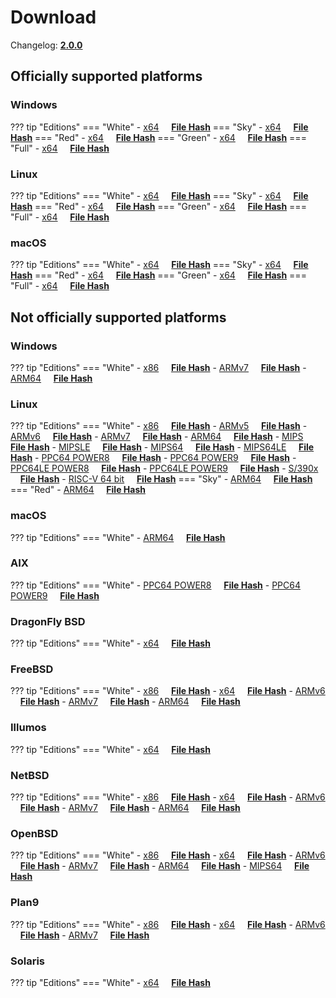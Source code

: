 # Download

Changelog: [**2.0.0**](../Changelog.md#200-_-september-15-2021)

## Officially supported platforms

### Windows

??? tip "Editions"
    === "White"
        - [x64](../../dl/2.0.0/white/windows/dixer_amd64.exe) &nbsp;&nbsp;&nbsp; **<a href="../../dl/?info=2.0.0/white/windows/dixer_amd64.exe" target="_blank">File Hash</a>**
    === "Sky"
        - [x64](../../dl/2.0.0/sky/windows/dixer_amd64.exe) &nbsp;&nbsp;&nbsp; **<a href="../../dl/?info=2.0.0/sky/windows/dixer_amd64.exe" target="_blank">File Hash</a>**
    === "Red"
        - [x64](../../dl/2.0.0/red/windows/dixer_amd64.exe) &nbsp;&nbsp;&nbsp; **<a href="../../dl/?info=2.0.0/red/windows/dixer_amd64.exe" target="_blank">File Hash</a>**
    === "Green"
        - [x64](../../dl/2.0.0/green/windows/dixer_amd64.exe) &nbsp;&nbsp;&nbsp; **<a href="../../dl/?info=2.0.0/green/windows/dixer_amd64.exe" target="_blank">File Hash</a>**
    === "Full"
        - [x64](../../dl/2.0.0/full/windows/dixer_amd64.exe) &nbsp;&nbsp;&nbsp; **<a href="../../dl/?info=2.0.0/full/windows/dixer_amd64.exe" target="_blank">File Hash</a>**

### Linux

??? tip "Editions"
    === "White"
        - [x64](../../dl/2.0.0/white/linux/dixer_amd64) &nbsp;&nbsp;&nbsp; **<a href="../../dl/?info=2.0.0/white/linux/dixer_amd64" target="_blank">File Hash</a>**
    === "Sky"
        - [x64](../../dl/2.0.0/sky/linux/dixer_amd64) &nbsp;&nbsp;&nbsp; **<a href="../../dl/?info=2.0.0/sky/linux/dixer_amd64" target="_blank">File Hash</a>**
    === "Red"
        - [x64](../../dl/2.0.0/red/linux/dixer_amd64) &nbsp;&nbsp;&nbsp; **<a href="../../dl/?info=2.0.0/red/linux/dixer_amd64" target="_blank">File Hash</a>**
    === "Green"
        - [x64](../../dl/2.0.0/green/linux/dixer_amd64) &nbsp;&nbsp;&nbsp; **<a href="../../dl/?info=2.0.0/green/linux/dixer_amd64" target="_blank">File Hash</a>**
    === "Full"
        - [x64](../../dl/2.0.0/full/linux/dixer_amd64) &nbsp;&nbsp;&nbsp; **<a href="../../dl/?info=2.0.0/full/linux/dixer_amd64" target="_blank">File Hash</a>**

### macOS

??? tip "Editions"
    === "White"
        - [x64](../../dl/2.0.0/white/darwin/dixer_amd64) &nbsp;&nbsp;&nbsp; **<a href="../../dl/?info=2.0.0/white/darwin/dixer_amd64" target="_blank">File Hash</a>**
    === "Sky"
        - [x64](../../dl/2.0.0/sky/darwin/dixer_amd64) &nbsp;&nbsp;&nbsp; **<a href="../../dl/?info=2.0.0/sky/darwin/dixer_amd64" target="_blank">File Hash</a>**
    === "Red"
        - [x64](../../dl/2.0.0/red/darwin/dixer_amd64) &nbsp;&nbsp;&nbsp; **<a href="../../dl/?info=2.0.0/red/darwin/dixer_amd64" target="_blank">File Hash</a>**
    === "Green"
        - [x64](../../dl/2.0.0/green/darwin/dixer_amd64) &nbsp;&nbsp;&nbsp; **<a href="../../dl/?info=2.0.0/green/darwin/dixer_amd64" target="_blank">File Hash</a>**
    === "Full"
        - [x64](../../dl/2.0.0/full/darwin/dixer_amd64) &nbsp;&nbsp;&nbsp; **<a href="../../dl/?info=2.0.0/full/darwin/dixer_amd64" target="_blank">File Hash</a>**

## Not officially supported platforms

### Windows

??? tip "Editions"
    === "White"
        - [x86](../../dl/2.0.0/white/windows/dixer_386.exe) &nbsp;&nbsp;&nbsp; **<a href="../../dl/?info=2.0.0/white/windows/dixer_386.exe" target="_blank">File Hash</a>**
        - [ARMv7](../../dl/2.0.0/white/windows/dixer_armV7.exe) &nbsp;&nbsp;&nbsp; **<a href="../../dl/?info=2.0.0/white/windows/dixer_armV7.exe" target="_blank">File Hash</a>**
        - [ARM64](../../dl/2.0.0/white/windows/dixer_arm64.exe) &nbsp;&nbsp;&nbsp; **<a href="../../dl/?info=2.0.0/white/windows/dixer_arm64.exe" target="_blank">File Hash</a>**

### Linux

??? tip "Editions"
    === "White"
        - [x86](../../dl/2.0.0/white/linux/dixer_386) &nbsp;&nbsp;&nbsp; **<a href="../../dl/?info=2.0.0/white/linux/dixer_386" target="_blank">File Hash</a>**
        - [ARMv5](../../dl/2.0.0/white/linux/dixer_armV5) &nbsp;&nbsp;&nbsp; **<a href="../../dl/?info=2.0.0/white/linux/dixer_armV5" target="_blank">File Hash</a>**
        - [ARMv6](../../dl/2.0.0/white/linux/dixer_armV6) &nbsp;&nbsp;&nbsp; **<a href="../../dl/?info=2.0.0/white/linux/dixer_armV6" target="_blank">File Hash</a>**
        - [ARMv7](../../dl/2.0.0/white/linux/dixer_armV7) &nbsp;&nbsp;&nbsp; **<a href="../../dl/?info=2.0.0/white/linux/dixer_armV7" target="_blank">File Hash</a>**
        - [ARM64](../../dl/2.0.0/white/linux/dixer_arm64) &nbsp;&nbsp;&nbsp; **<a href="../../dl/?info=2.0.0/white/linux/dixer_arm64" target="_blank">File Hash</a>**
        - [MIPS](../../dl/2.0.0/white/linux/dixer_mips) &nbsp;&nbsp;&nbsp; **<a href="../../dl/?info=2.0.0/white/linux/dixer_mips" target="_blank">File Hash</a>**
        - [MIPSLE](../../dl/2.0.0/white/linux/dixer_mipsle) &nbsp;&nbsp;&nbsp; **<a href="../../dl/?info=2.0.0/white/linux/dixer_mipsle" target="_blank">File Hash</a>**
        - [MIPS64](../../dl/2.0.0/white/linux/dixer_mips64) &nbsp;&nbsp;&nbsp; **<a href="../../dl/?info=2.0.0/white/linux/dixer_mips64" target="_blank">File Hash</a>**
        - [MIPS64LE](../../dl/2.0.0/white/linux/dixer_mips64le) &nbsp;&nbsp;&nbsp; **<a href="../../dl/?info=2.0.0/white/linux/dixer_mips64le" target="_blank">File Hash</a>**
        - [PPC64 POWER8](../../dl/2.0.0/white/linux/dixer_ppc64_power8) &nbsp;&nbsp;&nbsp; **<a href="../../dl/?info=2.0.0/white/linux/dixer_ppc64_power8" target="_blank">File Hash</a>**
        - [PPC64 POWER9](../../dl/2.0.0/white/linux/dixer_ppc64_power9) &nbsp;&nbsp;&nbsp; **<a href="../../dl/?info=2.0.0/white/linux/dixer_ppc64_power9" target="_blank">File Hash</a>**
        - [PPC64LE POWER8](../../dl/2.0.0/white/linux/dixer_ppc64le_power8) &nbsp;&nbsp;&nbsp; **<a href="../../dl/?info=2.0.0/white/linux/dixer_ppc64le_power8" target="_blank">File Hash</a>**
        - [PPC64LE POWER9](../../dl/2.0.0/white/linux/dixer_ppc64le_power9) &nbsp;&nbsp;&nbsp; **<a href="../../dl/?info=2.0.0/white/linux/dixer_ppc64le_power9" target="_blank">File Hash</a>**
        - [S/390x](../../dl/2.0.0/white/linux/dixer_s390x) &nbsp;&nbsp;&nbsp; **<a href="../../dl/?info=2.0.0/white/linux/dixer_s390x" target="_blank">File Hash</a>**
        - [RISC-V 64 bit](../../dl/2.0.0/white/linux/dixer_riscv64) &nbsp;&nbsp;&nbsp; **<a href="../../dl/?info=2.0.0/white/linux/dixer_riscv64" target="_blank">File Hash</a>**
    === "Sky"
        - [ARM64](../../dl/2.0.0/sky/linux/dixer_arm64) &nbsp;&nbsp;&nbsp; **<a href="../../dl/?info=2.0.0/sky/linux/dixer_arm64" target="_blank">File Hash</a>**
    === "Red"
        - [ARM64](../../dl/2.0.0/red/linux/dixer_arm64) &nbsp;&nbsp;&nbsp; **<a href="../../dl/?info=2.0.0/red/linux/dixer_arm64" target="_blank">File Hash</a>**

### macOS

??? tip "Editions"
    === "White"
        - [ARM64](../../dl/2.0.0/white/darwin/dixer_arm64) &nbsp;&nbsp;&nbsp; **<a href="../../dl/?info=2.0.0/white/darwin/dixer_arm64" target="_blank">File Hash</a>**

### AIX

??? tip "Editions"
    === "White"
        - [PPC64 POWER8](../../dl/2.0.0/white/aix/dixer_ppc64_power8) &nbsp;&nbsp;&nbsp; **<a href="../../dl/?info=2.0.0/white/aix/dixer_ppc64_power8" target="_blank">File Hash</a>**
        - [PPC64 POWER9](../../dl/2.0.0/white/aix/dixer_ppc64_power9) &nbsp;&nbsp;&nbsp; **<a href="../../dl/?info=2.0.0/white/aix/dixer_ppc64_power9" target="_blank">File Hash</a>**

### DragonFly BSD

??? tip "Editions"
    === "White"
        - [x64](../../dl/2.0.0/white/dragonfly/dixer_amd64) &nbsp;&nbsp;&nbsp; **<a href="../../dl/?info=2.0.0/white/dragonfly/dixer_amd64" target="_blank">File Hash</a>**

### FreeBSD

??? tip "Editions"
    === "White"
        - [x86](../../dl/2.0.0/white/freebsd/dixer_386) &nbsp;&nbsp;&nbsp; **<a href="../../dl/?info=2.0.0/white/freebsd/dixer_386" target="_blank">File Hash</a>**
        - [x64](../../dl/2.0.0/white/freebsd/dixer_amd64) &nbsp;&nbsp;&nbsp; **<a href="../../dl/?info=2.0.0/white/freebsd/dixer_amd64" target="_blank">File Hash</a>**
        - [ARMv6](../../dl/2.0.0/white/freebsd/dixer_armV6) &nbsp;&nbsp;&nbsp; **<a href="../../dl/?info=2.0.0/white/freebsd/dixer_armV6" target="_blank">File Hash</a>**
        - [ARMv7](../../dl/2.0.0/white/freebsd/dixer_armV7) &nbsp;&nbsp;&nbsp; **<a href="../../dl/?info=2.0.0/white/freebsd/dixer_armV7" target="_blank">File Hash</a>**
        - [ARM64](../../dl/2.0.0/white/freebsd/dixer_arm64) &nbsp;&nbsp;&nbsp; **<a href="../../dl/?info=2.0.0/white/freebsd/dixer_arm64" target="_blank">File Hash</a>**

### Illumos

??? tip "Editions"
    === "White"
        - [x64](../../dl/2.0.0/white/illumos/dixer_amd64) &nbsp;&nbsp;&nbsp; **<a href="../../dl/?info=2.0.0/white/illumos/dixer_amd64" target="_blank">File Hash</a>**

### NetBSD

??? tip "Editions"
    === "White"
        - [x86](../../dl/2.0.0/white/netbsd/dixer_386) &nbsp;&nbsp;&nbsp; **<a href="../../dl/?info=2.0.0/white/netbsd/dixer_386" target="_blank">File Hash</a>**
        - [x64](../../dl/2.0.0/white/netbsd/dixer_amd64) &nbsp;&nbsp;&nbsp; **<a href="../../dl/?info=2.0.0/white/netbsd/dixer_amd64" target="_blank">File Hash</a>**
        - [ARMv6](../../dl/2.0.0/white/netbsd/dixer_armV6) &nbsp;&nbsp;&nbsp; **<a href="../../dl/?info=2.0.0/white/netbsd/dixer_armV6" target="_blank">File Hash</a>**
        - [ARMv7](../../dl/2.0.0/white/netbsd/dixer_armV7) &nbsp;&nbsp;&nbsp; **<a href="../../dl/?info=2.0.0/white/netbsd/dixer_armV7" target="_blank">File Hash</a>**
        - [ARM64](../../dl/2.0.0/white/netbsd/dixer_arm64) &nbsp;&nbsp;&nbsp; **<a href="../../dl/?info=2.0.0/white/netbsd/dixer_arm64" target="_blank">File Hash</a>**

### OpenBSD

??? tip "Editions"
    === "White"
        - [x86](../../dl/2.0.0/white/openbsd/dixer_386) &nbsp;&nbsp;&nbsp; **<a href="../../dl/?info=2.0.0/white/openbsd/dixer_386" target="_blank">File Hash</a>**
        - [x64](../../dl/2.0.0/white/openbsd/dixer_amd64) &nbsp;&nbsp;&nbsp; **<a href="../../dl/?info=2.0.0/white/openbsd/dixer_amd64" target="_blank">File Hash</a>**
        - [ARMv6](../../dl/2.0.0/white/openbsd/dixer_armV6) &nbsp;&nbsp;&nbsp; **<a href="../../dl/?info=2.0.0/white/openbsd/dixer_armV6" target="_blank">File Hash</a>**
        - [ARMv7](../../dl/2.0.0/white/openbsd/dixer_armV7) &nbsp;&nbsp;&nbsp; **<a href="../../dl/?info=2.0.0/white/openbsd/dixer_armV7" target="_blank">File Hash</a>**
        - [ARM64](../../dl/2.0.0/white/openbsd/dixer_arm64) &nbsp;&nbsp;&nbsp; **<a href="../../dl/?info=2.0.0/white/openbsd/dixer_arm64" target="_blank">File Hash</a>**
        - [MIPS64](../../dl/2.0.0/white/openbsd/dixer_mips64) &nbsp;&nbsp;&nbsp; **<a href="../../dl/?info=2.0.0/white/openbsd/dixer_mips64" target="_blank">File Hash</a>**

### Plan9

??? tip "Editions"
    === "White"
        - [x86](../../dl/2.0.0/white/plan9/dixer_386) &nbsp;&nbsp;&nbsp; **<a href="../../dl/?info=2.0.0/white/plan9/dixer_386" target="_blank">File Hash</a>**
        - [x64](../../dl/2.0.0/white/plan9/dixer_amd64) &nbsp;&nbsp;&nbsp; **<a href="../../dl/?info=2.0.0/white/plan9/dixer_amd64" target="_blank">File Hash</a>**
        - [ARMv6](../../dl/2.0.0/white/plan9/dixer_armV6) &nbsp;&nbsp;&nbsp; **<a href="../../dl/?info=2.0.0/white/plan9/dixer_armV6" target="_blank">File Hash</a>**
        - [ARMv7](../../dl/2.0.0/white/plan9/dixer_armV7) &nbsp;&nbsp;&nbsp; **<a href="../../dl/?info=2.0.0/white/plan9/dixer_armV7" target="_blank">File Hash</a>**

### Solaris

??? tip "Editions"
    === "White"
        - [x64](../../dl/2.0.0/white/solaris/dixer_amd64) &nbsp;&nbsp;&nbsp; **<a href="../../dl/?info=2.0.0/white/solaris/dixer_amd64" target="_blank">File Hash</a>**
